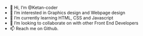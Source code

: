 - 👋 Hi, I’m @Ketan-coder
- 👀 I’m interested in Graphics design and Webpage design
- 🌱 I’m currently learning HTML, CSS and Javascript
- 💞️ I’m looking to collaborate on with other Front End Developers
- 📫 Reach me on Github.

<!---
Ketan-coder/Ketan-coder is a ✨ special ✨ repository because its `README.md` (this file) appears on your GitHub profile.
You can click the Preview link to take a look at your changes.
--->
